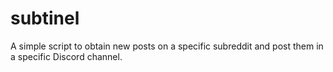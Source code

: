 # subtinel
A simple script to obtain new posts on a specific subreddit and post them in a specific Discord channel.

